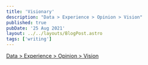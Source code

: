 ```yaml
---
title: 'Visionary'
description: "Data > Experience > Opinion > Vision"
published: true
pubDate: '25 Aug 2021'
layout: ../../layouts/BlogPost.astro
tags: ['writing']
---
```


[Data > Experience > Opinion > Vision](https://brunobergher.com/writing/how-to-develop-a-vision.html)